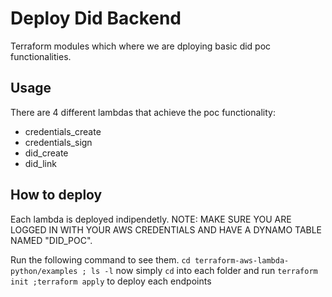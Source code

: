 # Deploy Did Backend 

Terraform modules which where we are dploying basic did poc functionalities.

## Usage 
There are 4 different lambdas that achieve the poc functionality:
* credentials_create
* credentials_sign
* did_create
* did_link

## How to deploy
Each lambda is deployed indipendetly.
NOTE: MAKE SURE YOU ARE LOGGED IN WITH YOUR AWS CREDENTIALS AND HAVE A DYNAMO TABLE NAMED "DID_POC".

Run the following command to see them. 
`cd terraform-aws-lambda-python/examples ; ls -l`
now simply `cd` into each folder and run `terraform init ;terraform apply` to deploy each endpoints

